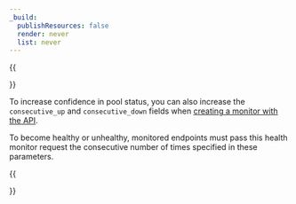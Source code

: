 ```yaml
---
_build:
  publishResources: false
  render: never
  list: never
---
```


{{<Aside type="note" header="Note">}}

To increase confidence in pool status, you can also increase the `consecutive_up` and `consecutive_down` fields when [creating a monitor with the API](/api/operations/account-load-balancer-monitors-create-monitor).

To become healthy or unhealthy, monitored endpoints must pass this health monitor request the consecutive number of times specified in these parameters.

{{</Aside>}}